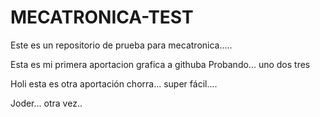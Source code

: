 # MECATRONICA-TEST
Este es un repositorio de prueba para mecatronica.....

Esta es mi primera aportacion grafica a githuba
Probando... uno dos tres


Holi esta es otra aportación chorra... super fácil....

Joder... otra vez..


